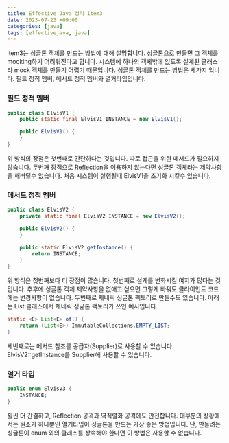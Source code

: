 ```yaml
---
title: Effective Java 정리 Item3
date: 2023-07-23 +09:00
categories: [java]
tags: [effectivejava, java]
---
```

item3는 싱글톤 객체를 만드는 방법에 대해 설명합니다. 싱글톤으로 만들면 그 객체를 mocking하기 어려워진다고 합니다. 시스템에 하나의 객체밖에 없도록 설계된 클래스라 mock 객체를 만들기 어렵기 때문입니다. 싱글톤 객체를 만드는 방법은 세가지 입니다. 필드 정적 멤버, 메서드 정적 멤버와 열거타입입니다.

### 필드 정적 멤버
```java
public class ElvisV1 {
    public static final ElvisV1 INSTANCE = new ElvisV1();

    public ElvisV1() {
    }
}
```
위 방식의 장점은 첫번째로 간단하다는 것입니다. 따로 접근을 위한 메서드가 필요하지 않습니다. 두번째 장점으로 Reflection을 이용하지 않는다면 싱글톤 객체라는 제약사항을 깨버릴수 없습니다. 처음 시스템이 실행될때 ElvisV1을 초기화 시킬수 있습니다.

### 메서드 정적 멤버
```java
public class ElvisV2 {
    private static final ElvisV2 INSTANCE = new ElvisV2();

    public ElvisV2() {
    }

    public static ElvisV2 getInstance() {
        return INSTANCE;
    }
}
```
위 방식은 첫번째보다 더 장점이 많습니다. 첫번째로 설계를 변화시킬 여지가 많다는 것입니다. 추후에 싱글톤 객체 제약사항을 없애고 싶으면 그렇게 바꿔도 클라이언트 코드에는 변경사항이 없습니다. 두번째로 제네릭 싱글톤 펙토리로 만들수도 있습니다. 아래는 List 클래스에서 제네릭 싱긅톤 팩토리가 쓰인 예시입니다.
```java
static <E> List<E> of() {
    return (List<E>) ImmutableCollections.EMPTY_LIST;
}
```
세번째로는 메서드 참조를 공급자(Supplier)로 사용할 수 있습니다. ElvisV2::getInstance를 Supplier<Elvis>에 사용할 수 있습니다.

### 열거 타입
```java
public enum ElvisV3 {
    INSTANCE;
}
```
훨씬 더 간결하고, Reflection 공격과 역직렬화 공격에도 안전합니다. 대부분의 상황에서는 원소가 하나뿐인 열거타입이 싱글톤을 만드는 가장 좋은 방법입니다. 단, 만들려는 싱글톤이 enum 외의 클래스를 상속해야 한다면 이 방법은 사용할 수 없습니다.
